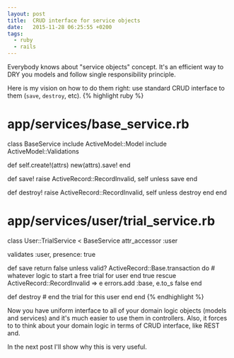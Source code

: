 ```yaml
---
layout: post
title:  CRUD interface for service objects
date:   2015-11-28 06:25:55 +0200
tags:
  - ruby
  - rails
---
```

Everybody knows about "service objects" concept. It's an efficient way to DRY you models and follow single responsibility principle.

Here is my vision on how to do them right: use standard CRUD interface to them (`save`, `destroy`, etc).
{% highlight ruby %}
# app/services/base_service.rb
class BaseService
  include ActiveModel::Model
  include ActiveModel::Validations

  def self.create!(attrs)
    new(attrs).save!
  end

  def save!
    raise ActiveRecord::RecordInvalid, self unless save
  end

  def destroy!
    raise ActiveRecord::RecordInvalid, self unless destroy
  end
end

# app/services/user/trial_service.rb
class User::TrialService < BaseService
  attr_accessor :user

  validates :user, presence: true

  def save
    return false unless valid?
    ActiveRecord::Base.transaction do
      # whatever logic to start a free trial for user
    end
    true
  rescue ActiveRecord::RecordInvalid => e
    errors.add :base, e.to_s
    false
  end

  def destroy
    # end the trial for this user
  end
end
{% endhighlight %}

Now you have uniform interface to all of your domain logic objects (models and services) and it's much easier to use them in controllers. Also, it forces to to think about your domain logic in terms of CRUD interface, like REST and.

In the next post I'll show why this is very useful.
